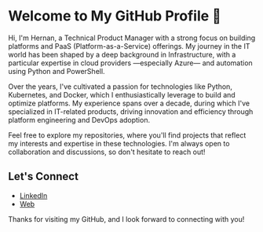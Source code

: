 # Welcome to My GitHub Profile 👋

Hi, I'm Hernan, a Technical Product Manager with a strong focus on building platforms and PaaS (Platform-as-a-Service) offerings. My journey in the IT world has been shaped by a deep background in Infrastructure, with a particular expertise in cloud providers —especially Azure— and automation using Python and PowerShell.

Over the years, I've cultivated a passion for technologies like Python, Kubernetes, and Docker, which I enthusiastically leverage to build and optimize platforms. My experience spans over a decade, during which I've specialized in IT-related products, driving innovation and efficiency through platform engineering and DevOps adoption.

Feel free to explore my repositories, where you'll find projects that reflect my interests and expertise in these technologies. I'm always open to collaboration and discussions, so don't hesitate to reach out!

## Let's Connect

- [LinkedIn](https://www.linkedin.com/in/hjlarrea)
- [Web](https://hernan.larrea.com.ar)

Thanks for visiting my GitHub, and I look forward to connecting with you!
